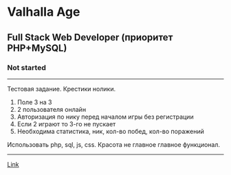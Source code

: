 # Valhalla Age

## Full Stack Web Developer (приоритет PHP+MySQL)

### Not started

---

Тестовая задание.
Крестики нолики.
1. Поле 3 на 3
2. 2 пользователя онлайн
3. Авторизация по нику перед началом игры без регистрации
4. Если 2 играют то 3-го не пускает
5. Необходима статистика, ник, кол-во побед, кол-во поражений

Использовать php, sql, js, css. Красота не главное главное функционал.

---

[Link](https://hh.ru/vacancy/88332951?hhtmFrom=chat)